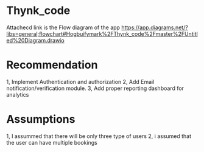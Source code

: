 # Thynk_code

Attachecd link is the Flow diagram of the app 
https://app.diagrams.net/?libs=general;flowchart#Hogbuifymark%2FThynk_code%2Fmaster%2FUntitled%20Diagram.drawio

# Recommendation 
1, Implement Authentication and authorization 
2, Add Email notification/verification module. 
3, Add proper reporting dashboard for analytics 

# Assumptions 
1, I assummed that there will be only three type of users 
2, i assumed that the user can have multiple bookings

